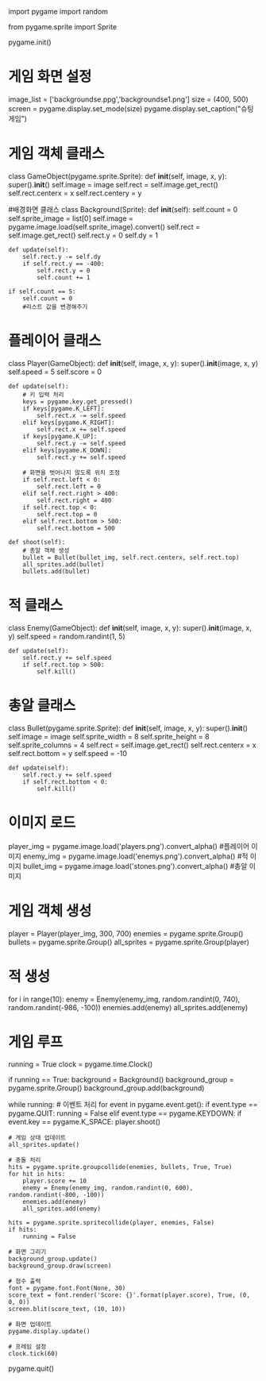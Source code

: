 import pygame
import random

from pygame.sprite import Sprite

pygame.init()

# 게임 화면 설정
image_list = ['backgroundse.ppg','backgroundse1.png']
size = (400, 500)
screen = pygame.display.set_mode(size)
pygame.display.set_caption("슈팅 게임")

# 게임 객체 클래스
class GameObject(pygame.sprite.Sprite):
    def __init__(self, image, x, y):
        super().__init__()
        self.image = image
        self.rect = self.image.get_rect()
        self.rect.centerx = x
        self.rect.centery = y


#배경화면 클래스
class Background(Sprite):
    def __init__(self):
        self.count = 0
        self.sprite_image = list[0]
        self.image = pygame.image.load(self.sprite_image).convert()
        self.rect = self.image.get_rect()
        self.rect.y = 0
        self.dy = 1

    def update(self):
        self.rect.y -= self.dy
        if self.rect.y == -400:
            self.rect.y = 0
            self.count += 1

    if self.count == 5:
        self.count = 0
        #리스트 값을 변경해주기
        
# 플레이어 클래스
class Player(GameObject):
    def __init__(self, image, x, y):
        super().__init__(image, x, y)
        self.speed = 5
        self.score = 0

    def update(self):
        # 키 입력 처리
        keys = pygame.key.get_pressed()
        if keys[pygame.K_LEFT]:
            self.rect.x -= self.speed
        elif keys[pygame.K_RIGHT]:
            self.rect.x += self.speed
        if keys[pygame.K_UP]:
            self.rect.y -= self.speed
        elif keys[pygame.K_DOWN]:
            self.rect.y += self.speed

        # 화면을 벗어나지 않도록 위치 조정
        if self.rect.left < 0:
            self.rect.left = 0
        elif self.rect.right > 400:
            self.rect.right = 400
        if self.rect.top < 0:
            self.rect.top = 0
        elif self.rect.bottom > 500:
            self.rect.bottom = 500

    def shoot(self):
        # 총알 객체 생성
        bullet = Bullet(bullet_img, self.rect.centerx, self.rect.top)
        all_sprites.add(bullet)
        bullets.add(bullet)

# 적 클래스
class Enemy(GameObject):
    def __init__(self, image, x, y):
        super().__init__(image, x, y)
        self.speed = random.randint(1, 5)

    def update(self):
        self.rect.y += self.speed
        if self.rect.top > 500:
            self.kill()

# 총알 클래스
class Bullet(pygame.sprite.Sprite):
    def __init__(self, image, x, y):
        super().__init__()
        self.image = image
        self.sprite_width = 8
        self.sprite_height = 8
        self.sprite_columns = 4
        self.rect = self.image.get_rect()
        self.rect.centerx = x
        self.rect.bottom = y
        self.speed = -10

    def update(self):
        self.rect.y += self.speed
        if self.rect.bottom < 0:
            self.kill()

# 이미지 로드
player_img = pygame.image.load('players.png').convert_alpha() #플레이어 이미지
enemy_img = pygame.image.load('enemys.png').convert_alpha() #적 이미지
bullet_img = pygame.image.load('stones.png').convert_alpha() #총알 이미지

# 게임 객체 생성
player = Player(player_img, 300, 700)
enemies = pygame.sprite.Group()
bullets = pygame.sprite.Group()
all_sprites = pygame.sprite.Group(player)

# 적 생성
for i in range(10):
    enemy = Enemy(enemy_img, random.randint(0, 740), random.randint(-986, -100))
    enemies.add(enemy)
    all_sprites.add(enemy)

# 게임 루프
running = True
clock = pygame.time.Clock()

if running == True:
    background = Background()
    background_group = pygame.sprite.Group()
    background_group.add(background)

while running:
    # 이벤트 처리
    for event in pygame.event.get():
        if event.type == pygame.QUIT:
            running = False
        elif event.type == pygame.KEYDOWN:
            if event.key == pygame.K_SPACE:
                player.shoot()

    # 게임 상태 업데이트
    all_sprites.update()

    # 충돌 처리
    hits = pygame.sprite.groupcollide(enemies, bullets, True, True)
    for hit in hits:
        player.score += 10
        enemy = Enemy(enemy_img, random.randint(0, 600), random.randint(-800, -100))
        enemies.add(enemy)
        all_sprites.add(enemy)

    hits = pygame.sprite.spritecollide(player, enemies, False)
    if hits:
        running = False

    # 화면 그리기
    background_group.update()
    background_group.draw(screen)

    # 점수 출력
    font = pygame.font.Font(None, 30)
    score_text = font.render('Score: {}'.format(player.score), True, (0, 0, 0))
    screen.blit(score_text, (10, 10))

    # 화면 업데이트
    pygame.display.update()

    # 프레임 설정
    clock.tick(60)

pygame.quit()
